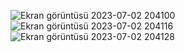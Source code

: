 ![Ekran görüntüsü 2023-07-02 204100](https://github.com/OfferMade/socwebsite/assets/87245778/68af06f4-2b58-4915-b619-331d26342c0d)
![Ekran görüntüsü 2023-07-02 204116](https://github.com/OfferMade/socwebsite/assets/87245778/bcd5627b-2e84-4b81-843a-631a4d655da5)
![Ekran görüntüsü 2023-07-02 204128](https://github.com/OfferMade/socwebsite/assets/87245778/ee535986-d584-49c2-8171-cdc100098c24)
